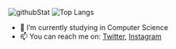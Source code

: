 ![githubStat](https://github-readme-stats.vercel.app/api?username=jessicaebd&show_icons=true&theme=tokyonight)
![Top Langs](https://github-readme-stats.vercel.app/api/top-langs/?username=jessicaebd&layout=compact&theme=tokyonight)

-   🔭 I’m currently studying in Computer Science
-   📫 You can reach me on: [Twitter](https://twitter.com/jessicaebd), [Instagram](https://www.instagram.com/jessicaebd/)
